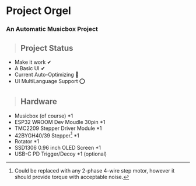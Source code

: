 # Project Orgel
### An Automatic Musicbox Project

>## Project Status 
* Make it work  ✔
* A Basic UI    ✔
* Current Auto-Optimizing   🚧
* UI MultiLanguage Support  ⭕

>## Hardware
* Musicbox (of course) *1
* ESP32 WROOM Dev Moudle 30pin *1
* TMC2209 Stepper Driver Module *1
* 42BYGH40/39 Stepper[^1] *1 
* Rotator *1
* SSD1306 0.96 inch OLED Screen *1
* USB-C PD Trigger/Decoy *1         (optional)
[^1]: Could be replaced with any 2-phase 4-wire step motor, however it should provide torque with acceptable noise.